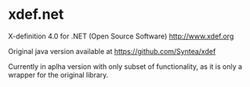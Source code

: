# xdef.net
X-definition 4.0 for .NET (Open Source Software) http://www.xdef.org

Original java version available at https://github.com/Syntea/xdef

Currently in aplha version with only subset of functionality, as it is only a wrapper for the original library.
